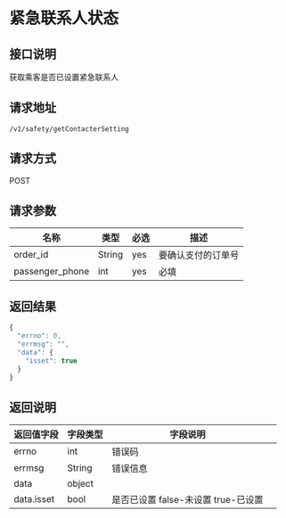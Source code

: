 # 紧急联系人状态

## 接口说明

获取乘客是否已设置紧急联系人

## 请求地址

`/v1/safety/getContacterSetting`

## 请求方式

POST

## 请求参数

| 名称            | 类型   | 必选 | 描述               |
| --------------- | ------ | ---- | ------------------ |
| order_id        | String | yes  | 要确认支付的订单号 |
| passenger_phone | int    | yes  | 必填               |

## 返回结果

```js
{
  "errno": 0,
  "errmsg": "",
  "data": {
    "isset": true
  }
}
```

## 返回说明

| 返回值字段 | 字段类型 | 字段说明                            |      |
| ---------- | -------- | ----------------------------------- | ---- |
| errno      | int      | 错误码                              |      |
| errmsg     | String   | 错误信息                            |      |
| data       | object   |                                     |      |
| data.isset | bool     | 是否已设置 false-未设置 true-已设置 |      |
